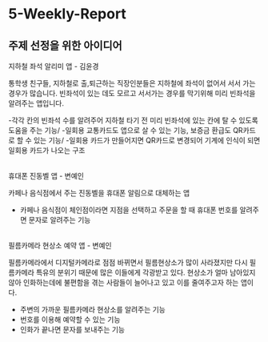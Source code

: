 # 5-Weekly-Report

## 주제 선정을 위한 아이디어 

지하철 좌석 알리미 앱 - 김윤경

통학생 친구들, 지하철로 출,퇴근하는 직장인분들은 지하철에 좌석이 없어서 서서 가는 경우가 많습니다. 빈좌석이 있는 데도 모르고 서서가는 경우를 막기위해 미리 빈좌석을 알려주는 앱입니다.

-각각 칸의 빈좌석 수를 알려주어 지하철 타기 전 미리 빈좌석에 있는 칸에 탈 수 있도록 도움을 주는 기능/
-일회용 교통카드도 앱으로 살 수 있는 기능, 보증금 환급도 QR카드로 할 수 있는 기능/
-일회용 카드가 만들어지면 QR카드로 변경되어 기계에 인식이 되면 일회용 카드가 나오는 구조
<br><br>

휴대폰 진동벨 앱 - 변예인

카페나 음식점에서 주는 진동벨을 휴대폰 알림으로 대체하는 앱

- 카페나 음식점이 체인점이라면 지점을 선택하고 주문을 할 때 휴대폰 번호를 알려주면 문자로 알려주는 기능
<br><br>


필름카메라 현상소 예약 앱 - 변예인

필름카메라에서 디지털카메라로 점점 바뀌면서 필름현상소가 많이 사라졌지만 다시 필름카메라 특유의 분위기 때문에 많은 이들에게 각광받고 있다. 현상소가 얼마 남아있지않아 인화하는데에 불편함을 겪는 사람들이 늘어나고 있고 이를 줄여주고자 하는 앱이다.

- 주변의 가까운 필름카메라 현상소를 알려주는 기능
- 번호를 이용해 예약할 수 있는 기능
- 인화가 끝나면 문자를 보내주는 기능

